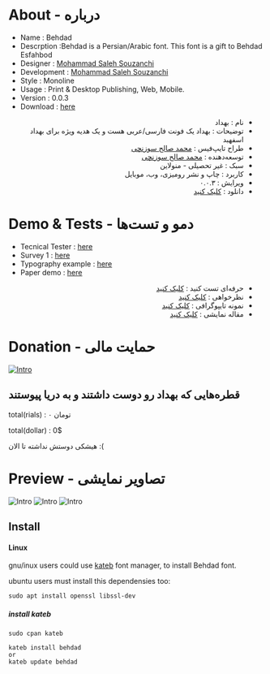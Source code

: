 # About - درباره

- Name : Behdad 
- Descrption :Behdad is a Persian/Arabic font. This font is a gift to Behdad Esfahbod
- Designer : [Mohammad Saleh Souzanchi](http://github.com/zoghal)
- Development : [Mohammad Saleh Souzanchi](http://github.com/zoghal)
- Style : Monoline
- Usage : Print & Desktop Publishing, Web, Mobile.
- Version : 0.0.3
- Download : [here](https://github.com/font-store/font-behdad/releases/latest)

<ul  dir="rtl">

<li>نام : بهداد </li>
<li>توضیحات : بهداد یک فونت فارسی/عربی  هست و یک هدیه ویژه برای بهداد اسفهبد</li>
<li>طراح تایپ‌فیس : <a href="http://github.com/zoghal">محمد صالح سوزنچی</a></li>
<li>توسعه‌دهنده : <a href="http://github.com/zoghal">محمد صالح سوزنچی</a></li>
<li>سبک : غیر تحصیلی - منولاین</li>
<li>کاربرد : چاپ و نشر رومیزی، وب، موبایل</li>
<li>ویرایش :  ۰.۰.۳</li>
<li>دانلود : <a href="https://github.com/font-store/font-behdad/releases/latest">کلیک کنید</a></li>

</ul>




#  Demo & Tests - دمو و تست‌ها

- Tecnical Tester : [here](http://font-store.github.io/font-Behdad/online/)
- Survey 1 : [here](http://font-store.github.io/font-Behdad/tests/)
- Typography example : [here](http://font-store.github.io/font-behdad/typography-persian.htm)
- Paper demo : [here](http://font-store.github.io/font-behdad/paper-persian.htm)




<ul  dir="rtl">
<li>حرفه‌ای تست کنید : <a href="http://font-store.github.io/font-Behdad/online/">کلیک کنید</a></li>
<li>نظرخواهی : <a href="http://font-store.github.io/font-Behdad/tests/">کلیک کنید</a></li>
<li>نمونه تایپوگرافی : <a href="http://font-store.github.io/font-behdad/typography-persian.htm">کلیک کنید</a></li>
<li>مقاله نمایشی : <a href="http://font-store.github.io/font-behdad/paper-persian.htm">کلیک کنید</a></li>
</ul>




# Donation - حمایت مالی

[![Intro](docs/4.png)](https://www.payping.ir/d/t95R)



## قطره‌هایی که بهداد رو دوست داشتند و به دریا پیوستند


total(rials) : ۰ تومان

total(dollar) : 0$


هیشکی دوستش نداشته تا الان :(





# Preview - تصاویر نمایشی


![Intro](docs/1.png)
![Intro](docs/2.png)
![Intro](docs/3.png)

## Install

#### Linux
gnu/inux users could use [kateb](https://github.com/kiamazi/kateb) font manager, to install Behdad font.

ubuntu users must install this dependensies too:
```
sudo apt install openssl libssl-dev
````

##### install kateb
```
sudo cpan kateb

kateb install behdad
or
kateb update behdad
```

